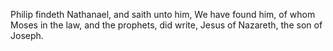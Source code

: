 Philip findeth Nathanael, and saith unto him, We have found him, of whom Moses in the law, and the prophets, did write, Jesus of Nazareth, the son of Joseph.
